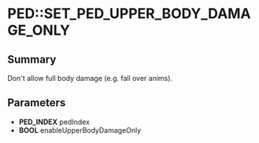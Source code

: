 # PED::SET_PED_UPPER_BODY_DAMAGE_ONLY

## Summary
Don't allow full body damage (e.g. fall over anims).

## Parameters
* **PED_INDEX** pedIndex
* **BOOL** enableUpperBodyDamageOnly
